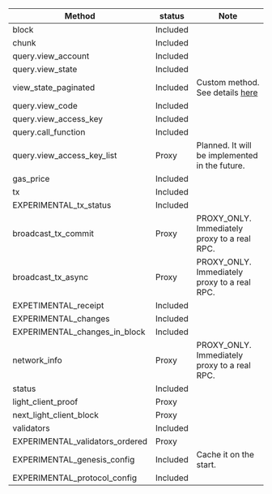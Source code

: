 | **Method**                      | **status** | **Note**                                                         |
|---------------------------------|------------|------------------------------------------------------------------|
| block                           | Included   |                                                                  |
| chunk                           | Included   |                                                                  |
| query.view_account              | Included   |                                                                  |
| query.view_state                | Included   |                                                                  |
| view_state_paginated            | Included   | Custom method. See details [here](../docs/CUSTOM_RPC_METHODS.md) |
| query.view_code                 | Included   |                                                                  |
| query.view_access_key           | Included   |                                                                  |
| query.call_function             | Included   |                                                                  |
| query.view_access_key_list      | Proxy      | Planned. It will be implemented in the future.                   |
| gas_price                       | Included   |                                                                  |
| tx                              | Included   |                                                                  |
| EXPERIMENTAL_tx_status          | Included   |                                                                  |
| broadcast_tx_commit             | Proxy      | PROXY_ONLY. Immediately proxy to a real RPC.                     |
| broadcast_tx_async              | Proxy      | PROXY_ONLY. Immediately proxy to a real RPC.                     |
| EXPETIMENTAL_receipt            | Included   |                                                                  |
| EXPERIMENTAL_changes            | Included   |                                                                  |
| EXPERIMENTAL_changes_in_block   | Included   |                                                                  |
| network_info                    | Proxy      | PROXY_ONLY. Immediately proxy to a real RPC.                     |
| status                          | Included   |                                                                  |
| light_client_proof              | Proxy      |                                                                  |
| next_light_client_block         | Proxy      |                                                                  |
| validators                      | Included   |                                                                  |
| EXPERIMENTAL_validators_ordered | Proxy      |                                                                  |
| EXPERIMENTAL_genesis_config     | Included   | Cache it on the start.                                           |
| EXPERIMENTAL_protocol_config    | Included   |                                                                  |